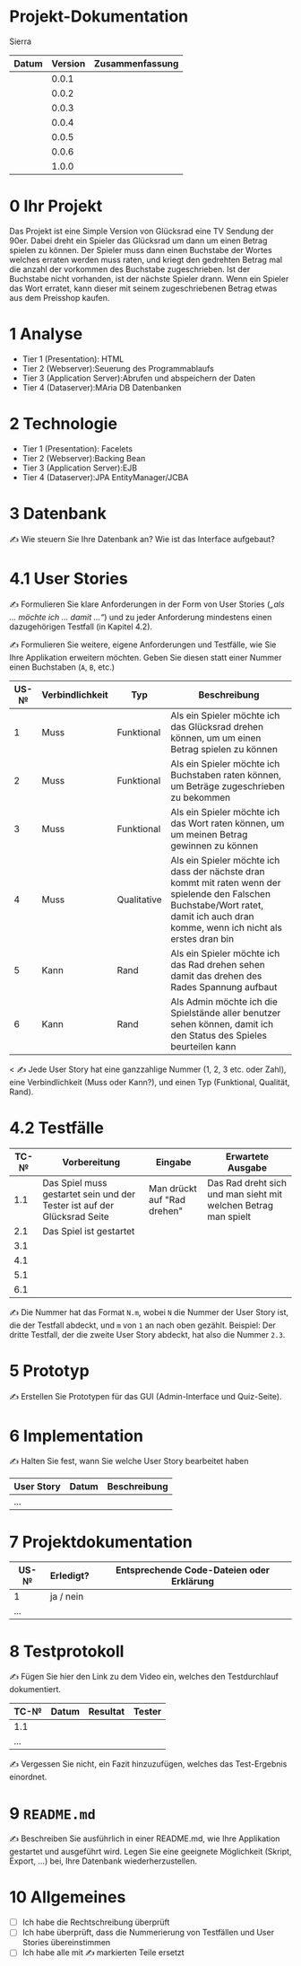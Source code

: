 # Projekt-Dokumentation

Sierra

| Datum | Version | Zusammenfassung                                              |
| ----- | ------- | ------------------------------------------------------------ |
|       | 0.0.1   |                                                              |
|       | 0.0.2   |                                                              |
|       | 0.0.3   |                                                              |
|       | 0.0.4   |                                                              |
|       | 0.0.5   |                                                              |
|       | 0.0.6   |                                                              |
|       | 1.0.0   |                                                              |

# 0 Ihr Projekt

Das Projekt ist eine Simple Version von Glücksrad eine TV Sendung der 90er. Dabei dreht ein Spieler das Glücksrad um dann um einen Betrag spielen zu können. Der Spieler muss dann einen Buchstabe der Wortes welches erraten werden muss raten, und kriegt den gedrehten Betrag mal die anzahl der vorkommen des Buchstabe zugeschrieben. Ist der Buchstabe nicht vorhanden, ist der nächste Spieler drann. Wenn ein Spieler das Wort erratet, kann dieser mit seinem zugeschriebenen Betrag etwas aus dem Preisshop kaufen.

# 1 Analyse
* Tier 1 (Presentation): HTML
* Tier 2 (Webserver):Seuerung des Programmablaufs
* Tier 3 (Application Server):Abrufen und abspeichern der Daten
* Tier 4 (Dataserver):MAria DB Datenbanken

# 2 Technologie

* Tier 1 (Presentation): Facelets
* Tier 2 (Webserver):Backing Bean
* Tier 3 (Application Server):EJB
* Tier 4 (Dataserver):JPA EntityManager/JCBA

# 3 Datenbank

✍️ Wie steuern Sie Ihre Datenbank an? Wie ist das Interface aufgebaut? 

# 4.1 User Stories

✍️ Formulieren Sie klare Anforderungen in der Form von User Stories (*„als … möchte ich … damit …“*) und zu jeder Anforderung mindestens einen dazugehörigen Testfall (in Kapitel 4.2). 

✍️ Formulieren Sie weitere, eigene Anforderungen und Testfälle, wie Sie Ihre Applikation erweitern möchten. Geben Sie diesen statt einer Nummer einen Buchstaben (`A`, `B`, etc.)

| US-№ | Verbindlichkeit | Typ  | Beschreibung                       |
| ---- | --------------- | ---- | ---------------------------------- |
| 1    |     Muss        |   Funktional   | Als ein Spieler möchte ich das Glücksrad drehen können, um um einen Betrag spielen zu können |
| 2    |     Muss        |   Funktional   | Als ein Spieler möchte ich Buchstaben raten können, um Beträge zugeschrieben zu bekommen |
| 3    |     Muss        |   Funktional   | Als ein Spieler möchte ich das Wort raten können, um um meinen Betrag gewinnen zu können |
| 4    |     Muss        |   Qualitative  | Als ein Spieler möchte ich dass der nächste dran kommt mit raten wenn der spielende den Falschen Buchstabe/Wort ratet, damit ich auch dran komme, wenn ich nicht als erstes dran bin |
| 5    |     Kann        |   Rand         | Als ein Spieler möchte ich das Rad drehen sehen damit das drehen des Rades Spannung aufbaut |
| 6    |     Kann        |   Rand         | Als Admin möchte ich die Spielstände aller benutzer sehen können, damit ich den Status des Spieles beurteilen kann|
<
✍️ Jede User Story hat eine ganzzahlige Nummer (1, 2, 3 etc. oder Zahl), eine Verbindlichkeit (Muss oder Kann?), und einen Typ (Funktional, Qualität, Rand). 

# 4.2 Testfälle

| TC-№ | Vorbereitung | Eingabe | Erwartete Ausgabe |
| ---- | ------------ | ------- | ----------------- |
| 1.1  |  Das Spiel muss gestartet sein und der Tester ist auf der Glücksrad Seite   | Man drückt auf "Rad drehen" |  Das Rad dreht sich und man sieht mit welchen Betrag man spielt |
| 2.1  |  Das Spiel ist gestartet   |         |                   |
| 3.1  |              |         |                   |
| 4.1  |              |         |                   |
| 5.1  |              |         |                   |
| 6.1  |              |         |                   |

✍️ Die Nummer hat das Format `N.m`, wobei `N` die Nummer der User Story ist, die der Testfall abdeckt, und `m` von `1` an nach oben gezählt. Beispiel: Der dritte Testfall, der die zweite User Story abdeckt, hat also die Nummer `2.3`.

# 5 Prototyp

✍️ Erstellen Sie Prototypen für das GUI (Admin-Interface und Quiz-Seite).

# 6 Implementation

✍️ Halten Sie fest, wann Sie welche User Story bearbeitet haben

| User Story | Datum | Beschreibung |
| ---------- | ----- | ------------ |
| ...        |       |              |

# 7 Projektdokumentation

| US-№ | Erledigt? | Entsprechende Code-Dateien oder Erklärung |
| ---- | --------- | ----------------------------------------- |
| 1    | ja / nein |                                           |
| ...  |           |                                           |

# 8 Testprotokoll

✍️ Fügen Sie hier den Link zu dem Video ein, welches den Testdurchlauf dokumentiert.

| TC-№ | Datum | Resultat | Tester |
| ---- | ----- | -------- | ------ |
| 1.1  |       |          |        |
| ...  |       |          |        |

✍️ Vergessen Sie nicht, ein Fazit hinzuzufügen, welches das Test-Ergebnis einordnet.

# 9 `README.md`

✍️ Beschreiben Sie ausführlich in einer README.md, wie Ihre Applikation gestartet und ausgeführt wird. Legen Sie eine geeignete Möglichkeit (Skript, Export, …) bei, Ihre Datenbank wiederherzustellen.

# 10 Allgemeines

- [ ] Ich habe die Rechtschreibung überprüft
- [ ] Ich habe überprüft, dass die Nummerierung von Testfällen und User Stories übereinstimmen
- [ ] Ich habe alle mit ✍️ markierten Teile ersetzt
